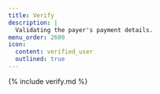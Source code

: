 ```yaml
---
title: Verify
description: |
  Validating the payer's payment details.
menu_order: 2600
icon:
  content: verified_user
  outlined: true
---
```


{% include verify.md %}
